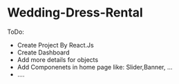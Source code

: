 # Wedding-Dress-Rental



ToDo:
- Create Project By React.Js
- Create Dashboard 
- Add more details for objects
- Add Componenets in home page like: Slider,Banner, ...
- ....
